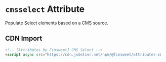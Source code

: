 # `cmsselect` Attribute

Populate Select elements based on a CMS source.

## CDN Import

```html
<!-- [Attributes by Finsweet] CMS Select -->
<script async src="https://cdn.jsdelivr.net/npm/@finsweet/attributes-cmsselect@1/cmsselect.js"></script>
```
